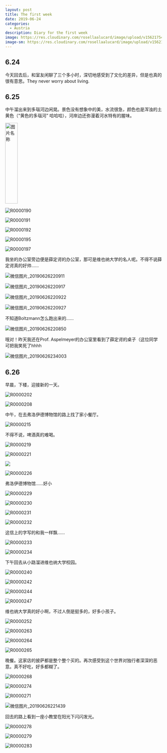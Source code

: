```yaml
---
layout: post
title: The first week
date: 2019-06-24
categories:
  - Austria
description: Diary for the first week
image: https://res.cloudinary.com/rosellaalucard/image/upload/v1562175423/R0000059_rujcbr.jpg
image-sm: https://res.cloudinary.com/rosellaalucard/image/upload/v1562175425/R0000062_idz4el.jpg
---
```


## 6.24

今天回去后，和室友闲聊了三个多小时，深切地感受到了文化的差异，但是也真的很有意思。They never worry about living.

## 6.25

中午溜出来到多瑙河边闲晃。景色没有想象中的美，水流很急，颜色也是浑浊的土黄色（“黄色的多瑙河” 哈哈哈），河岸边还弥漫着河水特有的腥味。

<img src="https://res.cloudinary.com/rosellaalucard/image/upload/v1562178439/R0000190_jts1o1.jpg" width = "40" height = "260" alt="图片名称" align=center>



![R0000190](https://res.cloudinary.com/rosellaalucard/image/upload/v1562178439/R0000190_jts1o1.jpg)

![R0000191](C:\Users\zhuqi\OneDrive\桌面\miscellany\Austria\R0000191.JPG)

![R0000192](C:\Users\zhuqi\OneDrive\桌面\miscellany\Austria\R0000192.JPG)

![R0000195](C:\Users\zhuqi\OneDrive\桌面\miscellany\Austria\R0000195.JPG)

![R0000197](C:\Users\zhuqi\OneDrive\桌面\miscellany\Austria\R0000197.JPG)

我坐的办公室旁边便是薛定谔的办公室，那可是维也纳大学的名人呢。不得不说薛定谔真的好帅……

![微信图片_20190626220911](C:\Users\zhuqi\OneDrive\桌面\miscellany\Austria\微信图片_20190626220911.jpg)

![微信图片_20190626220917](C:\Users\zhuqi\OneDrive\桌面\miscellany\Austria\微信图片_20190626220917.jpg)

![微信图片_20190626220922](C:\Users\zhuqi\OneDrive\桌面\miscellany\Austria\微信图片_20190626220922.jpg)

![微信图片_20190626220927](C:\Users\zhuqi\OneDrive\桌面\miscellany\Austria\微信图片_20190626220927.jpg)

不知道Boltzmann怎么跑出来的……

![微信图片_20190626220850](C:\Users\zhuqi\OneDrive\桌面\miscellany\Austria\微信图片_20190626220850.jpg)

哦对！昨天我还在Prof. Aspelmeyer的办公室里看到了薛定谔的桌子（这位同学可把我笑死了hhhh

![微信图片_20190626234003](C:\Users\zhuqi\OneDrive\桌面\miscellany\Austria\微信图片_20190626234003.jpg)

## 6.26

早晨，下楼，迎接新的一天。

![R0000202](C:\Users\zhuqi\OneDrive\桌面\miscellany\Austria\R0000202.JPG)

![R0000208](C:\Users\zhuqi\OneDrive\桌面\miscellany\Austria\R0000208.JPG)

中午，在去弗洛伊德博物馆的路上找了家小餐厅。

![R0000215](C:\Users\zhuqi\OneDrive\桌面\miscellany\Austria\R0000215.JPG)

不得不说，啤酒真的难喝。

![R0000219](C:\Users\zhuqi\OneDrive\桌面\miscellany\Austria\R0000219.JPG)

![R0000221](C:\Users\zhuqi\OneDrive\桌面\miscellany\Austria\R0000221.JPG)

![](C:\Users\zhuqi\OneDrive\桌面\miscellany\Austria\R0000224.JPG)

![R0000226](C:\Users\zhuqi\OneDrive\桌面\miscellany\Austria\R0000226.JPG)

弗洛伊德博物馆……好小

![R0000229](C:\Users\zhuqi\OneDrive\桌面\miscellany\Austria\R0000229.JPG)

![R0000230](C:\Users\zhuqi\OneDrive\桌面\miscellany\Austria\R0000230.JPG)

![R0000231](C:\Users\zhuqi\OneDrive\桌面\miscellany\Austria\R0000231.JPG)

![R0000232](C:\Users\zhuqi\OneDrive\桌面\miscellany\Austria\R0000232.JPG)

这信上的字写的和我一样飘……

![R0000233](C:\Users\zhuqi\OneDrive\桌面\miscellany\Austria\R0000233.JPG)

![R0000234](C:\Users\zhuqi\OneDrive\桌面\miscellany\Austria\R0000234.JPG)

下午回去从小路溜进维也纳大学校园。

![R0000240](C:\Users\zhuqi\OneDrive\桌面\miscellany\Austria\R0000240.JPG)

![R0000242](C:\Users\zhuqi\OneDrive\桌面\miscellany\Austria\R0000242.JPG)

![R0000244](C:\Users\zhuqi\OneDrive\桌面\miscellany\Austria\R0000244.JPG)

![R0000247](C:\Users\zhuqi\OneDrive\桌面\miscellany\Austria\R0000247.JPG)

维也纳大学真的好小啊，不过人倒是挺多的，好多小孩子。

![R0000252](C:\Users\zhuqi\OneDrive\桌面\miscellany\Austria\R0000252.JPG)

![R0000263](C:\Users\zhuqi\OneDrive\桌面\miscellany\Austria\R0000263.JPG)

![R0000264](C:\Users\zhuqi\OneDrive\桌面\miscellany\Austria\R0000264.JPG)

![R0000265](C:\Users\zhuqi\OneDrive\桌面\miscellany\Austria\R0000265.JPG)

晚餐。这家店的披萨都是整个整个买的。再次感受到这个世界对独行者深深的恶意。真不好吃，好多都糊了。

![R0000268](C:\Users\zhuqi\OneDrive\桌面\miscellany\Austria\R0000268.JPG)

![R0000274](C:\Users\zhuqi\OneDrive\桌面\miscellany\Austria\R0000274.JPG)

![R0000271](C:\Users\zhuqi\OneDrive\桌面\miscellany\Austria\R0000271.JPG)

![微信图片_20190626221439](C:\Users\zhuqi\OneDrive\桌面\miscellany\Austria\微信图片_20190626221439.jpg)

回去的路上看到一座小教堂在阳光下闪闪发光。

![R0000278](C:\Users\zhuqi\OneDrive\桌面\miscellany\Austria\R0000278.JPG)

![R0000279](C:\Users\zhuqi\OneDrive\桌面\miscellany\Austria\R0000279.JPG)

![R0000283](C:\Users\zhuqi\OneDrive\桌面\miscellany\Austria\R0000283.JPG)